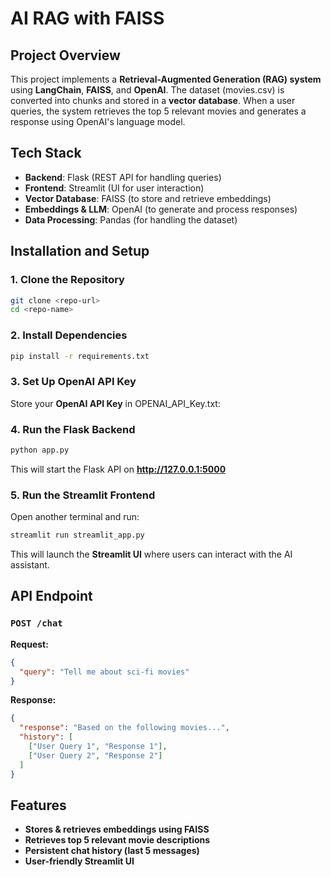 # AI RAG with FAISS

## Project Overview
This project implements a **Retrieval-Augmented Generation (RAG) system** using **LangChain**, **FAISS**, and **OpenAI**. The dataset (movies.csv) is converted into chunks and stored in a **vector database**. When a user queries, the system retrieves the top 5 relevant movies and generates a response using OpenAI's language model.

## Tech Stack
- **Backend**: Flask (REST API for handling queries)
- **Frontend**: Streamlit (UI for user interaction)
- **Vector Database**: FAISS (to store and retrieve embeddings)
- **Embeddings & LLM**: OpenAI (to generate and process responses)
- **Data Processing**: Pandas (for handling the dataset)

## Installation and Setup
### 1. Clone the Repository
```sh
git clone <repo-url>
cd <repo-name>
```

### 2. Install Dependencies
```sh
pip install -r requirements.txt
```

### 3. Set Up OpenAI API Key
Store your **OpenAI API Key** in OPENAI_API_Key.txt:


### 4. Run the Flask Backend
```sh
python app.py
```
This will start the Flask API on **http://127.0.0.1:5000**

### 5. Run the Streamlit Frontend
Open another terminal and run:
```sh
streamlit run streamlit_app.py
```
This will launch the **Streamlit UI** where users can interact with the AI assistant.

## API Endpoint
### `POST /chat`
**Request:**
```json
{
  "query": "Tell me about sci-fi movies"
}
```
**Response:**
```json
{
  "response": "Based on the following movies...",
  "history": [
    ["User Query 1", "Response 1"],
    ["User Query 2", "Response 2"]
  ]
}
```

## Features
- **Stores & retrieves embeddings using FAISS**
- **Retrieves top 5 relevant movie descriptions**
- **Persistent chat history (last 5 messages)**
- **User-friendly Streamlit UI**

